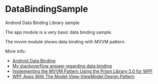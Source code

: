 # DataBindingSample
Android Data Binding Library sample

The app module is a very basic data binding sample.

The mvvm module shows data binding with MVVM pattern.

More info: 

* [Android Data Binding](https://developer.android.com/tools/data-binding/guide.html)
* [My stackoverflow answer regarding data binding](http://stackoverflow.com/questions/6007941/android-data-binding-similar-to-wpf/30520293#30520293)
* [Implementing the MVVM Pattern Using the Prism Library 5.0 for WPF](https://msdn.microsoft.com/en-us/library/gg405484%28v=pandp.40%29.aspx)
* [WPF Apps With The Model-View-ViewModel Design Pattern](https://msdn.microsoft.com/en-us/magazine/dd419663.aspx)
